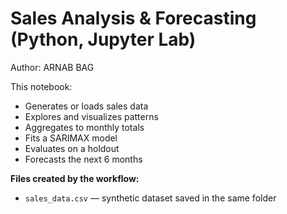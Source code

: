 
# Sales Analysis & Forecasting (Python, Jupyter Lab)
Author: ARNAB BAG


This notebook:
- Generates or loads sales data
- Explores and visualizes patterns
- Aggregates to monthly totals
- Fits a SARIMAX model
- Evaluates on a holdout
- Forecasts the next 6 months

**Files created by the workflow:**
- `sales_data.csv` — synthetic dataset saved in the same folder
